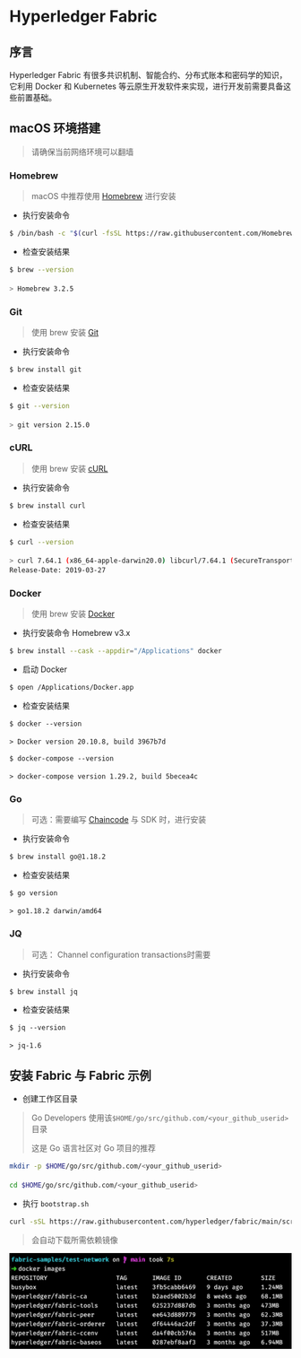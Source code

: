 # Hyperledger Fabric

## 序言

Hyperledger Fabric 有很多共识机制、智能合约、分布式账本和密码学的知识，它利用 Docker 和 Kubernetes 等云原生开发软件来实现，进行开发前需要具备这些前置基础。


<!-- ![区块链架构](./architecture.png) -->

## macOS 环境搭建
> 请确保当前网络环境可以翻墙

### Homebrew
> macOS 中推荐使用 [Homebrew](https://brew.sh) 进行安装

- 执行安装命令 
```bash
$ /bin/bash -c "$(curl -fsSL https://raw.githubusercontent.com/Homebrew/install/master/install.sh)"
```

- 检查安装结果

```bash
$ brew --version

> Homebrew 3.2.5
```

### Git
> 使用 brew 安装 [Git](https://git-scm.com/downloads)

- 执行安装命令 

```bash
$ brew install git
```

- 检查安装结果
```bash
$ git --version

> git version 2.15.0
```

### cURL
> 使用 brew 安装 [cURL](https://github.com/curl/curl)

- 执行安装命令 
```bash
$ brew install curl
```

- 检查安装结果
```bash
$ curl --version

> curl 7.64.1 (x86_64-apple-darwin20.0) libcurl/7.64.1 (SecureTransport) LibreSSL/2.8.3 zlib/1.2.11 nghttp2/1.41.0
Release-Date: 2019-03-27
```

### Docker 

> 使用 brew 安装 [Docker](https://docs.docker.com/get-docker/)

- 执行安装命令 Homebrew v3.x

```bash
$ brew install --cask --appdir="/Applications" docker
```

- 启动 Docker

```bash 
$ open /Applications/Docker.app
```

- 检查安装结果

```
$ docker --version

> Docker version 20.10.8, build 3967b7d
```

```
$ docker-compose --version

> docker-compose version 1.29.2, build 5becea4c
```

### Go
> 可选：需要编写 [Chaincode](https://hyperledger-fabric.readthedocs.io/en/release-2.2/chaincode4ade.html) 与 SDK 时，进行安装

- 执行安装命令 
``` bash
$ brew install go@1.18.2
```

- 检查安装结果
```
$ go version

> go1.18.2 darwin/amd64
```

### JQ
> 可选： Channel configuration transactions时需要

- 执行安装命令 
```bash
$ brew install jq
```

- 检查安装结果
```
$ jq --version

> jq-1.6
```

## 安装 Fabric 与 Fabric 示例

- 创建工作区目录
> Go Developers 使用该`$HOME/go/src/github.com/<your_github_userid>`目录
>
> 这是 Go 语言社区对 Go 项目的推荐
```bash
mkdir -p $HOME/go/src/github.com/<your_github_userid>

cd $HOME/go/src/github.com/<your_github_userid>
```

- 执行 `bootstrap.sh`
```bash
curl -sSL https://raw.githubusercontent.com/hyperledger/fabric/main/scripts/bootstrap.sh| bash -s
```
> 会自动下载所需依赖镜像

![images](./images.png)